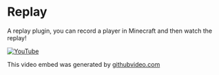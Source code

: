# Replay
A replay plugin, you can record a player in Minecraft and then watch the replay!

[![YouTube](http://i.ytimg.com/vi/fWvxrB-byGc/hqdefault.jpg)](https://www.youtube.com/watch?v=fWvxrB-byGc)

This video embed was generated by [githubvideo.com](https://githubvideo.com)
